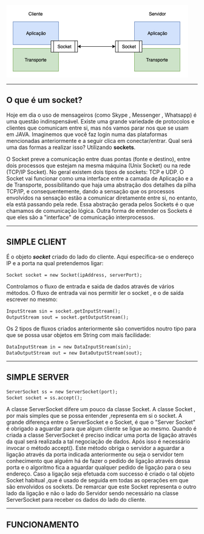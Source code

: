 ![Sockets](https://github.com/m3adn/Projeto-Redes-JAVA/blob/master/code/img/socket-transport-application.png)
______________________________________________________________________________________
## O que é um socket?

Hoje em dia o uso de mensageiros (como Skype , Messenger , Whatsapp) é uma questão indinspensável. Existe uma grande variedade de protocolos e clientes que comunicam entre si, mas nós vamos parar nos que se usam em JAVA. Imaginemos que você faz login numa das plataformas mencionadas anteriormente e a seguir clica em conectar/entrar. Qual será uma das formas a realizar isso? Utilizando **sockets**.

O Socket preve a comunicação entre duas pontas (fonte e destino), entre dois processos que estejam na mesma máquina (Unix Socket) ou na rede (TCP/IP Socket). No geral existem dois tipos de sockets: TCP e UDP. O Socket vai funcionar como uma interface entre a camada de Aplicação e a de Transporte, possibilitando que haja uma abstração dos detalhes da pilha TCP/IP, e consequentemente, dando a sensação que os processos envolvidos na sensação estão a comunicar diretamente entre si, no entanto, ela está passando pela rede. Essa abstração gerada pelos Sockets é o que chamamos de comunicação lógica. Outra forma de entender os Sockets é que eles são a "interface" de comunicação interprocessos.

_________________________________________________________________________________________
## SIMPLE CLIENT 
É o objeto ***socket*** criado do lado do cliente. Aqui especifica-se o endereço IP e a porta na qual pretendemos ligar:
```
Socket socket = new Socket(ipAddress, serverPort);
```
Controlamos o fluxo de entrada e saida de dados através de vários métodos. O fluxo de entrada vai nos permitir ler o socket , e o de saída escrever no mesmo:
```
InputStream sin = socket.getInputStream();
OutputStream sout = socket.getOutputStream();
```
Os 2 tipos de fluxos criados anteriormente são convertidos noutro tipo para que se possa usar objetos em String com mais facilidade:
```
DataInputStream in = new DataInputStream(sin);
DataOutputStream out = new DataOutputStream(sout);
 ```
 
__________________________________________________________________________________________
## SIMPLE SERVER

```
ServerSocket ss = new ServerSocket(port);
Socket socket = ss.accept();
```
A classe ServerSocket difere um pouco da classe Socket. A classe  Socket , por mais simples que se possa entender ,representa em si o socket. A grande diferença entre o ServerSocket e o Socket, é que o "Server Socket" é obrigado a aguardar para que algum cliente se ligue ao mesmo. Quando é criada a classe ServerSocket é preciso indicar uma porta de ligação através da qual será realizada a tal negociação de dados. Após isso é necessário invocar o método accept(). Este método obriga o servidor a aguardar a ligação através da porta indicada anteriormente ou seja o servidor tem conhecimento que alguém há de fazer o pedido de ligação através dessa porta e o algoritmo fica a aguardar qualquer pedido de ligação para o seu endereço. Caso a ligação seja efetuada com successo é criado o tal objeto Socket habitual ,que é usado de seguida em todas as operações em que são envolvidos os sockets. De remarcar que este Socket representa o outro lado da ligação e não o lado do Servidor sendo necessário na classe ServerSocket para receber os dados do lado do cliente.

_______________________________________________________________________________________
## FUNCIONAMENTO
